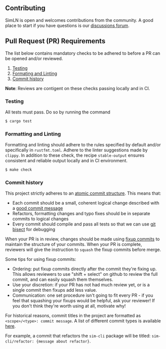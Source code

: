 ## Contributing 

SimLN is open and welcomes contributions from the community. A good place to start if you have questions is our [discussions forum](https://github.com/bitcoin-dev-project/sim-ln/discussions/123). 

## Pull Request (PR) Requirements

The list below contains mandatory checks to be adhered to before a PR can be opened and/or reviewed. 

1. [Testing](#testing)
2. [Formating and Linting](#formatting-and-linting)
4. [Commit history](#commit-history)

**Note**: Reviews are contigent on these checks passing locally and in CI.

### Testing

All tests must pass. Do so by running the command

```sh
$ cargo test
```

### Formatting and Linting

Formatting and linting should adhere to the rules specified by default and/or specifically in `rustfmt.toml`. Adhere to the linter suggestions made by `clippy`.
In addition to these check, the recipe `stable-output` ensures consistent and reliable output locally and in CI environment.

```sh
$ make check
```

### Commit history

This project strictly adheres to an [atomic commit structure](https://en.wikipedia.org/wiki/Atomic_commit#Atomic_commit_convention). This means that:
- Each commit should be a small, coherent logical change described with a [good commit message](https://tbaggery.com/2008/04/19/a-note-about-git-commit-messages.html)
- Refactors, formatting changes and typo fixes should be in separate commits to logical changes
- Every commit should compile and pass all tests so that we can use [git bisect](https://git-scm.com/docs/git-bisect) for debugging

When your PR is in review, changes should be made using [fixup commits](https://andrewlock.net/smoother-rebases-with-auto-squashing-git-commits/) to maintain the structure of your commits.
When your PR is complete, reviewers will give the instruction to `squash` the fixup commits before merge.

Some tips for using fixup commits:
- Ordering: put fixup commits directly after the commit they're fixing up. This allows reviewers to use "shift + select" on github to review the full commit, and can easily squash them themselves.
- Use your discretion: if your PR has not had much review yet, or is a single commit then fixups add less value. 
- Communication: one set procedure isn't going to fit every PR - if you feel that squashing your fixups would be helpful, ask your reviewer! If you don't think they're worth using at all, motivate why!

For historical reasons, commit titles in the project are formatted as `<scope>/<type>: commit message`. A list of different commit types is available [here](https://graphite.dev/guides/git-commit-message-best-practices#2-types-of-commits).

For example, a commit that refactors the `sim-cli` package will be titled: `sim-cli/refactor: {message about refactor}`.
